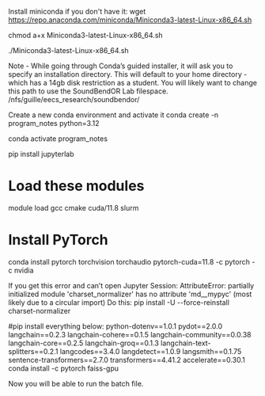 Install miniconda if you don't have it:
wget https://repo.anaconda.com/miniconda/Miniconda3-latest-Linux-x86_64.sh

chmod a+x Miniconda3-latest-Linux-x86_64.sh

./Miniconda3-latest-Linux-x86_64.sh

Note - While going through Conda’s guided installer, it will ask you to specify an installation directory. This will default to your home directory - which has a 14gb disk restriction as a student. You will likely want to  change this path to use the SoundBendOR Lab filespace. /nfs/guille/eecs_research/soundbendor/<ONID>

Create a new conda environment and activate it
conda create -n program_notes python=3.12

conda activate program_notes


pip install jupyterlab

# Load these modules
module load gcc cmake cuda/11.8 slurm

# Install PyTorch
conda install pytorch torchvision torchaudio pytorch-cuda=11.8 -c pytorch -c nvidia

If you get this error and can’t open Jupyter Session:
AttributeError: partially initialized module 'charset_normalizer' has no attribute 'md__mypyc' (most likely due to a circular import)
Do this:
pip install -U --force-reinstall charset-normalizer

#pip install everything below:
python-dotenv==1.0.1
pydot==2.0.0
langchain==0.2.3
langchain-cohere==0.1.5
langchain-community==0.0.38
langchain-core==0.2.5
langchain-groq==0.1.3
langchain-text-splitters==0.2.1
langcodes==3.4.0
langdetect==1.0.9
langsmith==0.1.75
sentence-transformers==2.7.0
transformers==4.41.2
accelerate==0.30.1
conda install -c pytorch faiss-gpu

Now you will be able to run the batch file.
